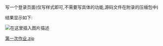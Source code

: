 
<BlogInfo id="369" title="第一次web开发的作业" author="白日梦想猿" pv=0 read_times=0 pre_cost_time="8" category="web开发" tag_list="['js', '              html', '              css']" create_time="2021.09.14 22:05:05.439342" update_time="2022.09.05 22:27:53" />

写一个登录页面(仅写样式即可,不需要写具体的功能,源码文件在附录的压缩包中)

结果显示如下:

![在这里插入图片描述](https://img-blog.csdnimg.cn/1eae3abd1f3e4dcb97b9de400d41adce.png?x-oss-process=image/watermark,type_ZHJvaWRzYW5zZmFsbGJhY2s,shadow_50,text_Q1NETiBAbGl0dGxl5Lqu772e,size_20,color_FFFFFF,t_70,g_se,x_16)  


[第一次作业.zip](../media/file/2021/09/14/第一次作业.zip)


